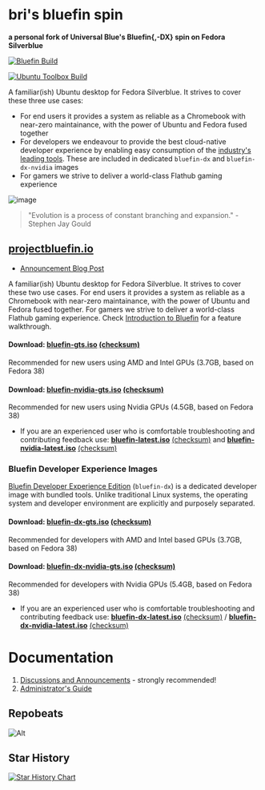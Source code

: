 # bri's bluefin spin

**a personal fork of Universal Blue's Bluefin{,-DX} spin on Fedora Silverblue** 

[![Bluefin Build](https://github.com/ublue-os/bluefin/actions/workflows/build.yml/badge.svg)](https://github.com/ublue-os/bluefin/actions/workflows/build.yml)

[![Ubuntu Toolbox Build](https://github.com/ublue-os/bluefin/actions/workflows/build-ubuntu-toolbox.yml/badge.svg)](https://github.com/ublue-os/bluefin/actions/workflows/build-ubuntu-toolbox.yml)

A familiar(ish) Ubuntu desktop for Fedora Silverblue. It strives to cover these three use cases:
- For end users it provides a system as reliable as a Chromebook with near-zero maintainance, with the power of Ubuntu and Fedora fused together
- For developers we endeavour to provide the best cloud-native developer experience by enabling easy consumption of the [industry's leading tools](https://landscape.cncf.io/card-mode?sort=stars). These are included in dedicated `bluefin-dx` and `bluefin-dx-nvidia` images
- For gamers we strive to deliver a world-class Flathub gaming experience

![image](https://github.com/ublue-os/bluefin/assets/1264109/c0b3fa8a-f513-4bb1-b314-e134d1802e18)

> "Evolution is a process of constant branching and expansion." - Stephen Jay Gould

## [projectbluefin.io](https://projectbluefin.io)
- [Announcement Blog Post](https://www.ypsidanger.com/announcing-project-bluefin/)

A familiar(ish) Ubuntu desktop for Fedora Silverblue. It strives to cover these two use cases. For end users it provides a system as reliable as a Chromebook with near-zero maintainance, with the power of Ubuntu and Fedora fused together. For gamers we strive to deliver a world-class Flathub gaming experience. Check [Introduction to Bluefin](https://universal-blue.discourse.group/t/introduction-to-bluefin/41) for a feature walkthrough. 

#### Download: [**bluefin-gts.iso**](https://download.projectbluefin.io/bluefin-gts.iso) [(checksum)](https://download.projectbluefin.io/bluefin-gts-CHECKSUM)  
Recommended for new users using AMD and Intel GPUs (3.7GB, based on Fedora 38)

#### Download: [**bluefin-nvidia-gts.iso**](https://download.projectbluefin.io/bluefin-nvidia-gts.iso) [(checksum)](https://download.projectbluefin.io/bluefin-nvidia-gts-CHECKSUM)  
Recommended for new users using Nvidia GPUs (4.5GB, based on Fedora 38)
- If you are an experienced user who is comfortable troubleshooting and contributing feedback use: [**bluefin-latest.iso**](https://download.projectbluefin.io/bluefin-latest.iso) [(checksum)](https://download.projectbluefin.io/bluefin-latest-CHECKSUM) and [**bluefin-nvidia-latest.iso**](https://download.projectbluefin.io/bluefin-nvidia-latest.iso) [(checksum)](https://download.projectbluefin.io/bluefin-nvidia-latest-CHECKSUM)

### Bluefin Developer Experience Images

[Bluefin Developer Experience Edition](https://universal-blue.discourse.group/t/bluefin-dx-the-bluefin-developer-experience/39) (`bluefin-dx`) is a dedicated developer image with bundled tools. Unlike traditional Linux systems, the operating system and developer environment are explicitly and purposely separated.

#### Download: [**bluefin-dx-gts.iso**](https://download.projectbluefin.io/bluefin-dx-gts.iso) [(checksum)](https://download.projectbluefin.io/bluefin-dx-gts-CHECKSUM) 
Recommended for developers with AMD and Intel based GPUs (3.7GB, based on Fedora 38)  
#### Download: [**bluefin-dx-nvidia-gts.iso**](https://download.projectbluefin.io/bluefin-dx-nvidia-gts.iso) [(checksum)](https://download.projectbluefin.io/bluefin-dx-nvidia-gts-CHECKSUM)  
Recommended for developers with Nvidia GPUs (5.4GB, based on Fedora 38)  
- If you are an experienced user who is comfortable troubleshooting and contributing feedback use: [**bluefin-dx-latest.iso**](https://download.projectbluefin.io/bluefin-dx-latest.iso) [(checksum)](https://download.projectbluefin.io/bluefin-dx-latest-CHECKSUM) / [**bluefin-dx-nvidia-latest.iso**](https://download.projectbluefin.io/bluefin-dx-nvidia-latest.iso) [(checksum)](https://download.projectbluefin.io/bluefin-dx-nvidia-latest-CHECKSUM)  

# Documentation

1. [Discussions and Announcements](https://universal-blue.discourse.group/c/bluefin/6) - strongly recommended!
2. [Administrator's Guide](https://universal-blue.discourse.group/t/bluefin-administrators-guide/40)

## Repobeats

![Alt](https://repobeats.axiom.co/api/embed/40b85b252bf6ea25eb90539d1adcea013ccae69a.svg "Repobeats analytics image")

## Star History

<a href="https://star-history.com/#ublue-os/bluefin&Date">
  <picture>
    <source media="(prefers-color-scheme: dark)" srcset="https://api.star-history.com/svg?repos=ublue-os/bluefin&type=Date&theme=dark" />
    <source media="(prefers-color-scheme: light)" srcset="https://api.star-history.com/svg?repos=ublue-os/bluefin&type=Date" />
    <img alt="Star History Chart" src="https://api.star-history.com/svg?repos=ublue-os/bluefin&type=Date" />
  </picture>
</a>
